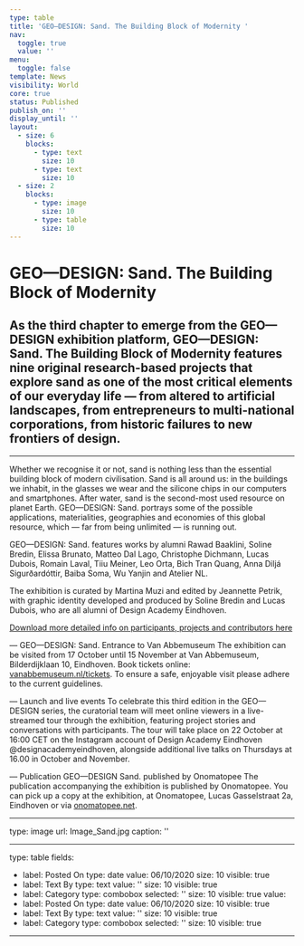 ```yaml
---
type: table
title: 'GEO—DESIGN: Sand. The Building Block of Modernity '
nav:
  toggle: true
  value: ''
menu:
  toggle: false
template: News
visibility: World
core: true
status: Published
publish_on: ''
display_until: ''
layout:
  - size: 6
    blocks:
      - type: text
        size: 10
      - type: text
        size: 10
  - size: 2
    blocks:
      - type: image
        size: 10
      - type: table
        size: 10
---
```


# GEO—DESIGN: Sand. The Building Block of Modernity 

## As the third chapter to emerge from the GEO—DESIGN exhibition platform, GEO—DESIGN: Sand. The Building Block of Modernity features nine original research-based projects that explore sand as one of the most critical elements of our everyday life — from altered to artificial landscapes, from entrepreneurs to multi-national corporations, from historic failures to new frontiers of design.

---

Whether we recognise it or not, sand is nothing less than the essential building block of modern civilisation. Sand is all around us: in the buildings we inhabit, in the glasses we wear and the silicone chips in our computers and smartphones. After water, sand is the second-most used resource on planet Earth. GEO—DESIGN: Sand. portrays some of the possible applications, materialities, geographies and economies of this global resource, which — far from being unlimited — is running out. 

GEO—DESIGN: Sand. features works by alumni Rawad Baaklini, Soline Bredin, Elissa Brunato, Matteo Dal Lago, Christophe Dichmann, Lucas Dubois, Romain Laval, Tiiu Meiner, Leo Orta, Bich Tran Quang, Anna Diljá Sigurðardóttir, Baiba Soma, Wu Yanjin and Atelier NL. 

The exhibition is curated by Martina Muzi and edited by Jeannette Petrik, with graphic identity developed and produced by Soline Bredin and Lucas Dubois, who are all alumni of Design Academy Eindhoven.

[Download more detailed info on participants, projects and contributors here](https://mcusercontent.com/1c2b688fe36cb67e928f8d7fc/files/9cec81a3-4615-45c9-bc0c-d6de28761cfa/SANDpressrelease.06.pdf)

— GEO—DESIGN: Sand. Entrance to Van Abbemuseum
The exhibition can be visited from 17 October until 15 November at Van Abbemuseum, Bilderdijklaan 10, Eindhoven. Book tickets online: [vanabbemuseum.nl/tickets](https://vanabbemuseum.nl/tickets). To ensure a safe, enjoyable visit please adhere to the current guidelines.

— Launch and live events
To celebrate this third edition in the GEO—DESIGN series, the curatorial team will meet online viewers in a live-streamed tour through the exhibition, featuring project stories and conversations with participants. The tour will take place on 22 October at 16:00 CET on the Instagram account of Design Academy Eindhoven @designacademyeindhoven, alongside additional live talks on Thursdays at 16.00 in October and November. 

— Publication GEO—DESIGN Sand. published by Onomatopee
The publication accompanying the exhibition is published by Onomatopee. You can pick up a copy at the exhibition, at Onomatopee, Lucas Gasselstraat 2a, Eindhoven or via [onomatopee.net](https://onomatopee.net).

---

type: image
url: Image_Sand.jpg
caption: ''

---

type: table
fields:
  - label: Posted On
    type: date
    value: 06/10/2020
    size: 10
    visible: true
  - label: Text By
    type: text
    value: ''
    size: 10
    visible: true
  - label: Category
    type: combobox
    selected: ''
    size: 10
    visible: true
value:
  - label: Posted On
    type: date
    value: 06/10/2020
    size: 10
    visible: true
  - label: Text By
    type: text
    value: ''
    size: 10
    visible: true
  - label: Category
    type: combobox
    selected: ''
    size: 10
    visible: true

---
